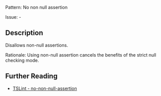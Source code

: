 Pattern: No non null assertion

Issue: -

## Description

Disallows non-null assertions.  
  
Rationale: Using non-null assertion cancels the benefits of the strict null checking mode.

## Further Reading

* [TSLint - no-non-null-assertion](https://palantir.github.io/tslint/rules/no-non-null-assertion)